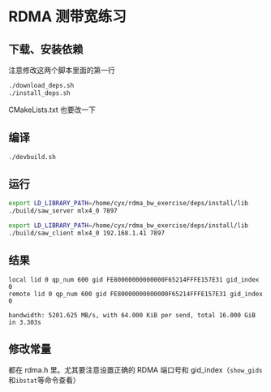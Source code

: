 # RDMA 测带宽练习

## 下载、安装依赖

注意修改这两个脚本里面的第一行

```bash
./download_deps.sh
./install_deps.sh
```

CMakeLists.txt 也要改一下

## 编译

```bash
./devbuild.sh
```

## 运行

```bash
export LD_LIBRARY_PATH=/home/cyx/rdma_bw_exercise/deps/install/lib
./build/saw_server mlx4_0 7897
```

```bash
export LD_LIBRARY_PATH=/home/cyx/rdma_bw_exercise/deps/install/lib
./build/saw_client mlx4_0 192.168.1.41 7897
```

## 结果

```
local lid 0 qp_num 600 gid FE80000000000000F65214FFFE157E31 gid_index 0
remote lid 0 qp_num 600 gid FE80000000000000F65214FFFE157E31 gid_index 0

bandwidth: 5201.625 MB/s, with 64.000 KiB per send, total 16.000 GiB in 3.303s
```

## 修改常量

都在 rdma.h 里。尤其要注意设置正确的 RDMA 端口号和 gid_index（`show_gids`和`ibstat`等命令查看）
